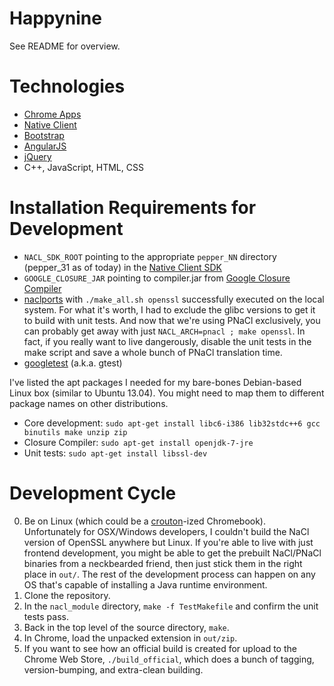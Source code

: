 Happynine
===

See README for overview.

Technologies
===

* [Chrome Apps](http://developer.chrome.com/apps/)
* [Native Client](https://developers.google.com/native-client/)
* [Bootstrap](http://getbootstrap.com/)
* [AngularJS](http://angularjs.org/)
* [jQuery](http://jquery.com/)
* C++, JavaScript, HTML, CSS

Installation Requirements for Development
===

* `NACL_SDK_ROOT` pointing to the appropriate `pepper_NN` directory (pepper_31 as of today) in the [Native Client SDK](https://developers.google.com/native-client/sdk/download)
* `GOOGLE_CLOSURE_JAR` pointing to compiler.jar from [Google Closure Compiler](https://developers.google.com/closure/compiler/)
* [naclports](https://code.google.com/p/naclports/) with `./make_all.sh openssl` successfully executed on the local system. For what it's worth, I had to exclude the glibc versions to get it to build with unit tests. And now that we're using PNaCl exclusively, you can probably get away with just `NACL_ARCH=pnacl ; make openssl`. In fact, if you really want to live dangerously, disable the unit tests in the make script and save a whole bunch of PNaCl translation time.
* [googletest](https://code.google.com/p/googletest/) (a.k.a. gtest)

I've listed the apt packages I needed for my bare-bones Debian-based Linux box (similar to Ubuntu 13.04). You might need to map them to different package names on other distributions.

* Core development: `sudo apt-get install libc6-i386 lib32stdc++6 gcc binutils make unzip zip`
* Closure Compiler: `sudo apt-get install openjdk-7-jre`
* Unit tests: `sudo apt-get install libssl-dev`

Development Cycle
===

0. Be on Linux (which could be a [crouton](https://github.com/dnschneid/crouton)-ized Chromebook). Unfortunately for OSX/Windows developers, I couldn't build the NaCl version of OpenSSL anywhere but Linux. If you're able to live with just frontend development, you might be able to get the prebuilt NaCl/PNaCl binaries from a neckbearded friend, then just stick them in the right place in `out/`. The rest of the development process can happen on any OS that's capable of installing a Java runtime environment.
1. Clone the repository.
2. In the `nacl_module` directory, `make -f TestMakefile` and confirm the unit tests pass.
3. Back in the top level of the source directory, `make`.
4. In Chrome, load the unpacked extension in `out/zip`.
5. If you want to see how an official build is created for upload to the Chrome Web Store, `./build_official`, which does a bunch of tagging, version-bumping, and extra-clean building.
